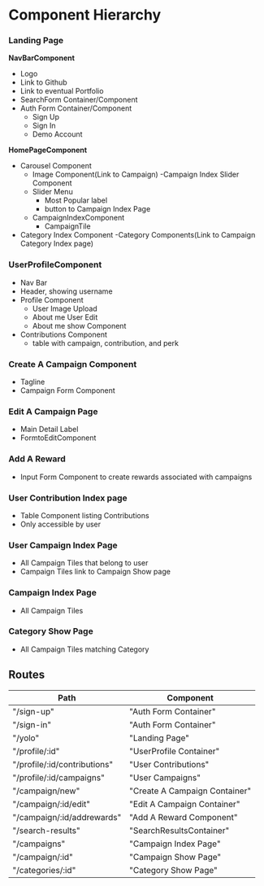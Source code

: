 # Component Hierarchy

### Landing Page

**NavBarComponent**
  - Logo
  - Link to Github
  - Link to eventual Portfolio
  - SearchForm Container/Component
  - Auth Form Container/Component
    - Sign Up
    - Sign In
    - Demo Account

**HomePageComponent**
  - Carousel Component
    - Image Component(Link to Campaign)
  -Campaign Index Slider Component
    - Slider Menu
      - Most Popular label
      - button to Campaign Index Page
    - CampaignIndexComponent
      - CampaignTile
  - Category Index Component
    -Category Components(Link to Campaign Category Index page)


### UserProfileComponent
  - Nav Bar
  - Header, showing username
  - Profile Component
    - User Image Upload
    - About me User Edit
    - About me show Component
  - Contributions Component
    - table with campaign, contribution, and perk

### Create A Campaign Component
  - Tagline
  - Campaign Form Component

### Edit A Campaign Page
  - Main Detail Label
  - FormtoEditComponent

### Add A Reward
  - Input Form Component to create rewards associated with campaigns

### User Contribution Index page
  - Table Component listing Contributions
  - Only accessible by user

### User Campaign Index Page
  - All Campaign Tiles that belong to user
  - Campaign Tiles link to Campaign Show page

### Campaign Index Page
  - All Campaign Tiles

### Category Show Page
  - All Campaign Tiles matching Category



## Routes

|Path   | Component   |
|-------|-------------|
| "/sign-up" | "Auth Form Container" |
| "/sign-in" | "Auth Form Container" |
| "/yolo" | "Landing Page" |
| "/profile/:id" | "UserProfile Container" |
| "/profile/:id/contributions" | "User Contributions" |
| "/profile/:id/campaigns" | "User Campaigns"
| "/campaign/new" | "Create A Campaign Container" |
| "/campaign/:id/edit" | "Edit A Campaign Container" |
| "/campaign/:id/addrewards" | "Add A Reward Component"
| "/search-results" | "SearchResultsContainer" |
| "/campaigns" | "Campaign Index Page" |
| "/campaign/:id" | "Campaign Show Page" |
| "/categories/:id" | "Category Show Page"
